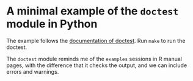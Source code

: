 A minimal example of the `doctest` module in Python
===

The example follows the [documentation of doctest](https://docs.python.org/3/library/doctest.html). Run `make` to run the doctest.

The `doctest` module reminds me of the `examples` sessions in R manual pages, with the difference that it checks the output, and we can include errors and warnings.
